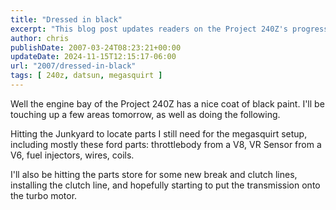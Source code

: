 ```yaml
---
title: "Dressed in black"
excerpt: "This blog post updates readers on the Project 240Z's progress, detailing a day hunting for needed parts and upcoming mechanical tasks."
author: chris
publishDate: 2007-03-24T08:23:21+00:00
updateDate: 2024-11-15T12:15:17-06:00
url: "2007/dressed-in-black"
tags: [ 240z, datsun, megasquirt ]
---
```


Well the engine bay of the Project 240Z has a nice coat of black paint. I'll be touching up a few areas tomorrow, as well as doing the following.

Hitting the Junkyard to locate parts I still need for the megasquirt setup, including mostly these ford parts: throttlebody from a V8, VR Sensor from a V6, fuel injectors, wires, coils. 

I'll also be hitting the parts store for some new break and clutch lines, installing the clutch line, and hopefully starting to put the transmission onto the turbo motor.

